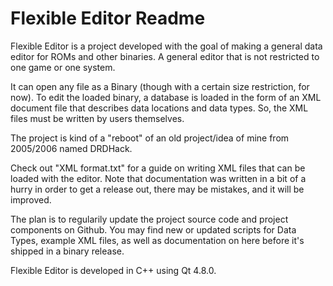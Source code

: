 # Flexible Editor Readme

Flexible Editor is a project developed with the goal
of making a general data editor for ROMs and other binaries.
A general editor that is not restricted to one game or
one system.

It can open any file as a Binary (though with a certain
size restriction, for now).
To edit the loaded binary, a database is loaded in the form of an XML
document file that describes data locations and data types.
So, the XML files must be written by users themselves.

The project is kind of a "reboot" of an old project/idea of mine
from 2005/2006 named DRDHack.

Check out "XML format.txt" for a guide on writing XML files
that can be loaded with the editor.
Note that documentation was written in a bit of a hurry in
order to get a release out, there may be mistakes,
and it will be improved.

The plan is to regularily update the project source code
and project components on Github.
You may find new or updated scripts for Data Types,
example XML files, as well as documentation on here before
it's shipped in a binary release.

Flexible Editor is developed in C++ using Qt 4.8.0.

